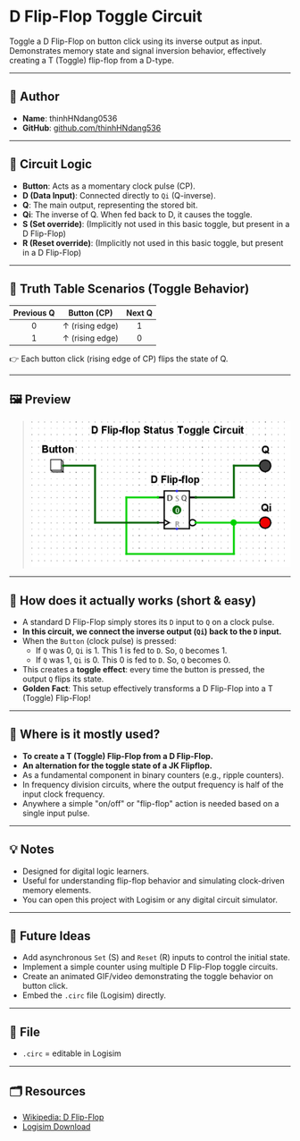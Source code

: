 # D Flip-Flop Toggle Circuit

Toggle a D Flip-Flop on button click using its inverse output as input. Demonstrates memory state and signal inversion behavior, effectively creating a T (Toggle) flip-flop from a D-type.

---

## 📌 Author

-   **Name**: thinhHNdang0536
-   **GitHub**: [github.com/thinhHNdang536](https://github.com/thinhHNdang536)

---

## 🧠 Circuit Logic

-   **Button**: Acts as a momentary clock pulse (CP).
-   **D (Data Input)**: Connected directly to `Qi` (Q-inverse).
-   **Q**: The main output, representing the stored bit.
-   **Qi**: The inverse of Q. When fed back to D, it causes the toggle.
-   **S (Set override)**: (Implicitly not used in this basic toggle, but present in a D Flip-Flop)
-   **R (Reset override)**: (Implicitly not used in this basic toggle, but present in a D Flip-Flop)

---

## 🧪 Truth Table Scenarios (Toggle Behavior)

| Previous Q | Button (CP) | Next Q |
|:----------:|:-----------:|:------:|
| 0          | ↑ (rising edge) | 1      |
| 1          | ↑ (rising edge) | 0      |

👉 Each button click (rising edge of CP) flips the state of Q.

---

## 🖼 Preview

> ![D Flip-Flop Toggle Circuit Diagram](./d_flipflop_toggle.png)

---

## 🤔 How does it actually works (short & easy)

-   A standard D Flip-Flop simply stores its `D` input to `Q` on a clock pulse.
-   **In this circuit, we connect the inverse output (`Qi`) back to the `D` input.**
-   When the `Button` (clock pulse) is pressed:
    * If `Q` was 0, `Qi` is 1. This 1 is fed to `D`. So, `Q` becomes 1.
    * If `Q` was 1, `Qi` is 0. This 0 is fed to `D`. So, `Q` becomes 0.
-   This creates a **toggle effect**: every time the button is pressed, the output `Q` flips its state.
-   **Golden Fact**: This setup effectively transforms a D Flip-Flop into a T (Toggle) Flip-Flop!

---

## 📌 Where is it mostly used?

-   **To create a T (Toggle) Flip-Flop from a D Flip-Flop.**
-   **An alternation for the toggle state of a JK Flipflop.**
-   As a fundamental component in binary counters (e.g., ripple counters).
-   In frequency division circuits, where the output frequency is half of the input clock frequency.
-   Anywhere a simple "on/off" or "flip-flop" action is needed based on a single input pulse.

---

## 💡 Notes

-   Designed for digital logic learners.
-   Useful for understanding flip-flop behavior and simulating clock-driven memory elements.
-   You can open this project with Logisim or any digital circuit simulator.

---

## 🚀 Future Ideas

-   Add asynchronous `Set` (S) and `Reset` (R) inputs to control the initial state.
-   Implement a simple counter using multiple D Flip-Flop toggle circuits.
-   Create an animated GIF/video demonstrating the toggle behavior on button click.
-   Embed the `.circ` file (Logisim) directly.

---

## 📁 File

-   `.circ` = editable in Logisim

---

## 🗂 Resources

-   [Wikipedia: D Flip-Flop](https://en.wikipedia.org/wiki/Flip-flop_(electronics)#D_flip-flop)
-   [Logisim Download](https://github.com/logisim-evolution/logisim-evolution)
